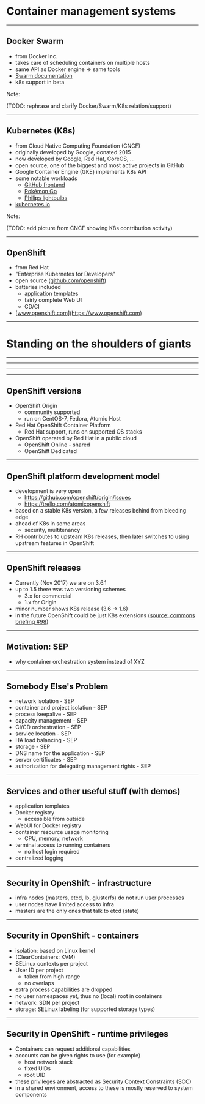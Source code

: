 # Container management systems

---

## Docker Swarm

- from Docker Inc.
- takes care of scheduling containers on multiple hosts
- same API as Docker engine -> same tools
- [Swarm documentation](https://docs.docker.com/engine/swarm/)
- k8s support in beta

Note:

(TODO: rephrase and clarify Docker/Swarm/K8s relation/support)

---

## Kubernetes (K8s)

- from Cloud Native Computing Foundation (CNCF)
- originally developed by Google, donated 2015
- now developed by Google, Red Hat, CoreOS, ...
- open source, one of the biggest and most active projects in
  GitHub
- Google Container Engine (GKE) implements K8s API
- some notable workloads
  - [GitHub frontend](https://githubengineering.com/kubernetes-at-github/)
  - [Pokémon Go](https://cloudplatform.googleblog.com/2016/09/bringing-Pokemon-GO-to-life-on-Google-Cloud.html)
  - [Philips lightbulbs](https://www.bloomberg.com/features/2017-kubernetes/)
- [kubernetes.io](https://kubernetes.io/)

Note:

(TODO: add picture from CNCF showing K8s contribution activity)

---

## OpenShift

- from Red Hat
- "Enterprise Kubernetes for Developers"
- open source ([github.com/openshift](https://github.com/openshift))
- batteries included
  - application templates
  - fairly complete Web UI
  - CD/CI
- [www.openshift.com](https://www.openshift.com)
---

# Standing on the shoulders of giants

---

<!-- .slide: data-background="img/openshift_logo.png" -->

---

<!-- .slide: data-background="img/kubernetes_logo.png" -->

---

<!-- .slide: data-background="img/picard_as_locutus.jpg" -->
<!-- (image source: Wikipedia, under fair use) -->

---

## OpenShift versions

- OpenShift Origin
  - community supported
  - run on CentOS-7, Fedora, Atomic Host
- Red Hat OpenShift Container Platform    
  - Red Hat support, runs on supported OS stacks
- OpenShift operated by Red Hat in a public cloud
  - OpenShift Online - shared
  - OpenShift Dedicated    

---

## OpenShift platform development model

- development is very open
  - https://github.com/openshift/origin/issues
  - https://trello.com/atomicopenshift
- based on a stable K8s version, a few releases behind from bleeding edge
- ahead of K8s in some areas
  - security, multitenancy
- RH contributes to upsteam K8s releases, then
  later switches to using upstream features in OpenShift

---

## OpenShift releases

- Currently (Nov 2017) we are on 3.6.1
- up to 1.5 there was two versioning schemes
  - 3.x for commercial
  - 1.x for Origin
- minor number shows K8s release (3.6 -> 1.6)
- in the future OpenShift could be just K8s extensions
  ([source: commons briefing #98](
  https://blog.openshift.com/openshift-commons-briefing-98-kubernetes-release-1-8-update/))

---

## Motivation: SEP

- why container orchestration system instead of XYZ

---

## Somebody Else's Problem

- network isolation - SEP
- container and project isolation - SEP
- process keepalive - SEP
- capacity management - SEP
- CI/CD orchestration - SEP
- service location - SEP
- HA load balancing - SEP
- storage - SEP
- DNS name for the application - SEP
- server certificates - SEP
- authorization for delegating management rights - SEP

---

## Services and other useful stuff (with demos)

- application templates
- Docker registry
  - accessible from outside
- WebUI for Docker registry
- container resource usage monitoring
  - CPU, memory, network
- terminal access to running containers
  - no host login required
- centralized logging

---

## Security in OpenShift - infrastructure

- infra nodes (masters, etcd, lb, glusterfs) do not run user processes
- user nodes have limited access to infra
- masters are the only ones that talk to etcd (state)

---

## Security in OpenShift - containers

- isolation: based on Linux kernel
- (ClearContainers: KVM)
- SELinux contexts per project
- User ID per project
  - taken from high range
  - no overlaps
- extra process capabilities are dropped
- no user namespaces yet, thus no (local) root in containers
- network: SDN per project
- storage: SELinux labeling (for supported storage types)

---

## Security in OpenShift - runtime privileges

- Containers can request additional capabilities
- accounts can be given rights to use (for example)
  - host network stack
  - fixed UIDs
  - root UID
- these privileges are abstracted as Security Context Constraints (SCC)
- in a shared environment, access to these is mostly reserved to system components
